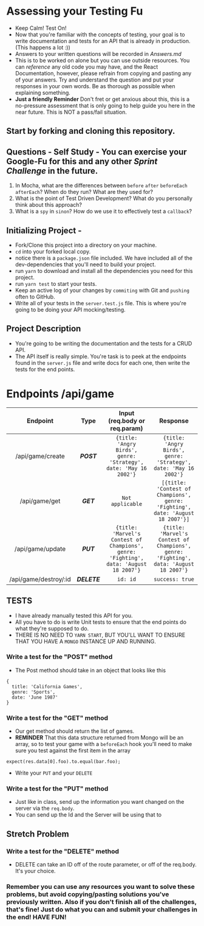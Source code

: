 # Assessing your Testing Fu

* Keep Calm! Test On!
* Now that you're familiar with the concepts of testing, your goal is to write documentation and tests for an API that is already in production. (This happens a lot :))
* Answers to your written questions will be recorded in _Answers.md_
* This is to be worked on alone but you can use outside resources. You can _reference_ any old code you may have, and the React Documentation, however, please refrain from copying and pasting any of your answers. Try and understand the question and put your responses in your own words. Be as thorough as possible when explaining something.
* **Just a friendly Reminder** Don't fret or get anxious about this, this is a no-pressure assessment that is only going to help guide you here in the near future. This is NOT a pass/fail situation.

## Start by forking and cloning this repository.

## Questions - Self Study - You can exercise your Google-Fu for this and any other _Sprint Challenge_ in the future.

1. In Mocha, what are the differences between `before` `after` `beforeEach` `afterEach`? When do they run? What are they used for?
1. What is the point of Test Driven Development? What do you personally think about this approach?
1. What is a `spy` in `sinon`? How do we use it to effectively test a `callback`?

## Initializing Project -

* Fork/Clone this project into a directory on your machine.
* `cd` into your forked local copy.
* notice there is a `package.json` file included. We have included all of the dev-dependencies that you'll need to build your project.
* run `yarn` to download and install all the dependencies you need for this project.
* run `yarn test` to start your tests.
* Keep an active log of your changes by `commiting` with Git and `pushing` often to GitHub.
* Write all of your tests in the `server.test.js` file. This is where you're going to be doing your API mocking/testing.

## Project Description

* You're going to be writing the documentation and the tests for a CRUD API.
* The API itself is really simple. You're task is to peek at the endpoints found in the `server.js` file and write docs for each one, then write the tests for the end points.

# Endpoints /api/game 
| Endpoint | Type | Input (req.body or req.param) | Response |
| :---: | :---: | :---: | :---:|
| /api/game/create | *__POST__* | ```{title: 'Angry Birds', genre: 'Strategy', date: 'May 16 2002'}``` | ```{title: 'Angry Birds', genre: 'Strategy', date: 'May 16 2002'}```|
| /api/game/get | *__GET__* | ```Not applicable``` | ```[{title: 'Contest of Champions', genre: 'Fighting', date: 'August 18 2007'}]``` |
| /api/game/update | *__PUT__* | ```{title: 'Marvel's Contest of Champions', genre: 'Fighting', data: 'August 18 2007'}``` | ```{title: 'Marvel's Contest of Champions', genre: 'Fighting', data: 'August 18 2007'}``` | 
| /api/game/destroy/:id | *__DELETE__* | ```id: id``` | ```success: true``` |

## TESTS

* I have already manually tested this API for you.
* All you have to do is write Unit tests to ensure that the end points do what they're supposed to do.
* THERE IS NO NEED TO `YARN START`, BUT YOU'LL WANT TO ENSURE THAT YOU HAVE A `MONGO` INSTANCE UP AND RUNNING.

### Write a test for the "POST" method

* The Post method should take in an object that looks like this

```
{
  title: 'California Games',
  genre: 'Sports',
  date: 'June 1987'
}
```

### Write a test for the "GET" method

* Our get method should return the list of games.
* **REMINDER** That this data structure returned from Mongo will be an array, so to test your game with a `beforeEach` hook you'll need to make sure you test against the first item in the array

```
expect(res.data[0].foo).to.equal(bar.foo);
```

* Write your `PUT` and your `DELETE`

### Write a test for the "PUT" method

* Just like in class, send up the information you want changed on the server via the `req.body`.
* You can send up the Id and the Server will be using that to

## Stretch Problem

### Write a test for the "DELETE" method

* DELETE can take an ID off of the route parameter, or off of the req.body. It's your choice.

### Remember you can use any resources you want to solve these problems, but avoid copying/pasting solutions you've previously written. Also if you don't finish all of the challenges, that's fine! Just do what you can and submit your challenges in the end! HAVE FUN!
